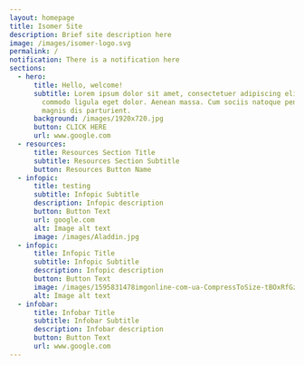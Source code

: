 ```yaml
---
layout: homepage
title: Isomer Site
description: Brief site description here
image: /images/isomer-logo.svg
permalink: /
notification: There is a notification here
sections:
  - hero:
      title: Hello, welcome!
      subtitle: Lorem ipsum dolor sit amet, consectetuer adipiscing elit. Aenean
        commodo ligula eget dolor. Aenean massa. Cum sociis natoque penatibus et
        magnis dis parturient.
      background: /images/1920x720.jpg
      button: CLICK HERE
      url: www.google.com
  - resources:
      title: Resources Section Title
      subtitle: Resources Section Subtitle
      button: Resources Button Name
  - infopic:
      title: testing
      subtitle: Infopic Subtitle
      description: Infopic description
      button: Button Text
      url: google.com
      alt: Image alt text
      image: /images/Aladdin.jpg
  - infopic:
      title: Infopic Title
      subtitle: Infopic Subtitle
      description: Infopic description
      button: Button Text
      image: /images/1595831478imgonline-com-ua-CompressToSize-tBOxRfGzn1.jpeg
      alt: Image alt text
  - infobar:
      title: Infobar Title
      subtitle: Infobar Subtitle
      description: Infobar description
      button: Button Text
      url: www.google.com
---
```

